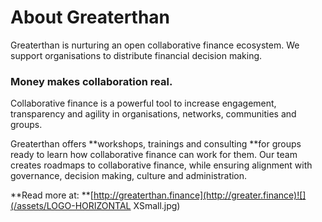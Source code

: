 # About Greaterthan

Greaterthan is nurturing an open collaborative finance ecosystem. We support organisations to distribute financial decision making.

### Money makes collaboration real.

Collaborative finance is a powerful tool to increase engagement, transparency and agility in organisations, networks, communities and groups.

Greaterthan offers **workshops, trainings and consulting **for groups ready to learn how collaborative finance can work for them. Our team creates roadmaps to collaborative finance, while ensuring alignment with governance, decision making, culture and administration.

**Read more at: **[http://greaterthan.finance](http://greater.finance)![](/assets/LOGO-HORIZONTAL XSmall.jpg)

